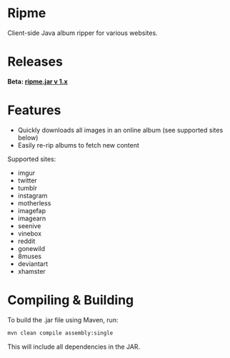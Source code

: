 Ripme
=====

Client-side Java album ripper for various websites.

Releases
========

**Beta: [ripme.jar v 1.x](http://rarchives.com/ripme.jar)**

Features
========

* Quickly downloads all images in an online album (see supported sites below)
* Easily re-rip albums to fetch new content

Supported sites:
* imgur
* twitter
* tumblr
* instagram
* motherless
* imagefap
* imagearn
* seenive
* vinebox
* reddit
* gonewild
* 8muses
* deviantart
* xhamster


Compiling & Building
====================

To build the .jar file using Maven, run:

```bash
mvn clean compile assembly:single
```

This will include all dependencies in the JAR.
